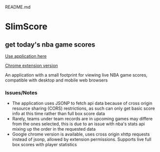 README.md

# SlimScore

## get today's nba game scores

[Use application here](https://changa0.github.io/boxscores/)

[Chrome extension version](https://github.com/changa0/boxscoreschrome)


An application with a small footprint for viewing live NBA game scores, compatible with desktop and mobile web browsers

### Issues/Notes
* The application uses JSONP to fetch api data because of cross origin resource sharing (CORS) restrictions, as such can only get basic score info at this time rather than full box score data 
* Rarely, teams under team records are in upcoming games may differe from the ones selected, this is due to an issue with nba's stats api mixing up the order in the requested data
* Google chrome version is available, uses cross origin xhttp requests instead of jsonp, allowed by extension permissions. Supports live full box scores with player statistics
